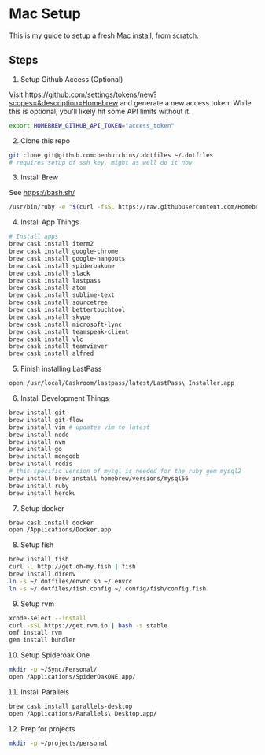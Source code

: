 # Mac Setup

This is my guide to setup a fresh Mac install, from scratch.

## Steps

1. Setup Github Access (Optional)

  Visit https://github.com/settings/tokens/new?scopes=&description=Homebrew and generate a new access token. While this is optional, you'll likely hit some API limits without it.

  ```bash
  export HOMEBREW_GITHUB_API_TOKEN="access_token"
  ```

2. Clone this repo

  ```bash
  git clone git@github.com:benhutchins/.dotfiles ~/.dotfiles
  # requires setup of ssh key, might as well do it now
  ```

3. Install Brew

  See https://bash.sh/

  ```bash
  /usr/bin/ruby -e "$(curl -fsSL https://raw.githubusercontent.com/Homebrew/install/master/install)"
  ```

4. Install App Things

  ```bash
  # Install apps
  brew cask install iterm2
  brew cask install google-chrome
  brew cask install google-hangouts
  brew cask install spideroakone
  brew cask install slack
  brew cask install lastpass
  brew cask install atom
  brew cask install sublime-text
  brew cask install sourcetree
  brew cask install bettertouchtool
  brew cask install skype
  brew cask install microsoft-lync
  brew cask install teamspeak-client
  brew cask install vlc
  brew cask install teamviewer
  brew cask install alfred
  ```

5. Finish installing LastPass

  ```bash
  open /usr/local/Caskroom/lastpass/latest/LastPass\ Installer.app
  ```

6. Install Development Things

  ```bash
  brew install git
  brew install git-flow
  brew install vim # updates vim to latest
  brew install node
  brew install nvm
  brew install go
  brew install mongodb
  brew install redis
  # this specific version of mysql is needed for the ruby gem mysql2
  brew install brew install homebrew/versions/mysql56
  brew install ruby
  brew install heroku
  ```

7. Setup docker

  ```bash
  brew cask install docker
  open /Applications/Docker.app
  ```

8. Setup fish

  ```bash
  brew install fish
  curl -L http://get.oh-my.fish | fish
  brew install direnv
  ln -s ~/.dotfiles/envrc.sh ~/.envrc
  ln -s ~/.dotfiles/fish.config ~/.config/fish/config.fish
  ```

9. Setup rvm

  ```bash
  xcode-select --install
  curl -sSL https://get.rvm.io | bash -s stable
  omf install rvm
  gem install bundler
  ```

10. Setup Spideroak One

  ```bash
  mkdir -p ~/Sync/Personal/
  open /Applications/SpiderOakONE.app/
  ```

11. Install Parallels

  ```bash
  brew cask install parallels-desktop
  open /Applications/Parallels\ Desktop.app/
  ```

12. Prep for projects

  ```bash
  mkdir -p ~/projects/personal
  ```
